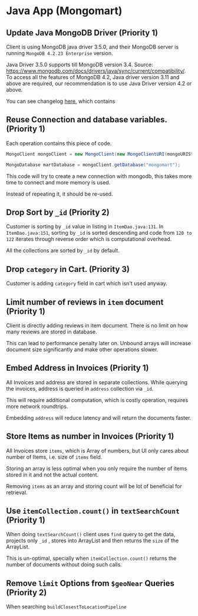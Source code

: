 # Java App (Mongomart)

## Update Java MongoDB Driver (Priority 1)

Client is using MongoDB java driver 3.5.0, and their MongoDB server is running `MongoDB 4.2.23 Enterprise` version. 

Java Driver 3.5.0 supports till MongoDB version 3.4. Source: https://www.mongodb.com/docs/drivers/java/sync/current/compatibility/. To access all the features of MongoDB 4.2, Java driver version 3.11 and above are required, our recommendation is to use Java Driver version 4.2 or above. 

You can see changelog [here](https://github.com/mongodb/mongo-java-driver/release), which contains 

## Reuse Connection and database variables. (Priority 1)

Each operation contains this piece of code. 

```java
MongoClient mongoClient = new MongoClient(new MongoClientURI(mongoURIString));

MongoDatabase martDatabase = mongoClient.getDatabase("mongomart");
```

This code will try to create a new connection with mongodb, this takes more time to connect and more memory is used.

Instead of repeating it, it should be re-used.

## Drop Sort by `_id` (Priority 2)

Customer is sorting by `_id` value in listing in `ItemDao.java:131`. In `ItemDao.java:151`, sorting by `_id` is sorted descending and code from `120 to 122` iterates through reverse order which is computational overhead.

All the collections are sorted by `_id` by default. 

## Drop `category` in Cart. (Priority 3)

Customer is adding `category` field in cart which isn't used anyway.

## Limit number of reviews in `item` document (Priority 1)

Client is directly adding reviews in item document. There is no limit on how many reviews are stored in database.

This can lead to performance penalty later on. Unbound arrays will increase document size significantly and make other operations slower.

## Embed Address in Invoices (Priority 1)

All Invoices and address are stored in separate collections. While querying the invoices, address is queried in `address` collection via `_id`. 

This will require additional computation, which is costly operation, requires more network roundtrips. 

Embedding `address` will reduce latency and will return the documents faster.

## Store Items as number in Invoices (Priority 1)

All Invoices store `items`, which is Array of numbers, but UI only cares about number of Items, i.e. size of `items` field. 

Storing an array is less optimal when you only require the number of items stored in it and not the actual content. 

Removing `items` as an array and storing count will be lot of beneficial for retrieval.

## Use `itemCollection.count()` in `textSearchCount` (Priority 1)

When doing `textSearchCount()` client uses `find` query to get the data, projects only `_id` , stores into ArrayList and then returns the `size` of the ArrayList.

This is un-optimal, specially when `itemCollection.count()` returns the number of documents without doing such calls.

## Remove `limit` Options from `$geoNear` Queries (Priority 2)

When searching `buildClosestToLocationPipeline`